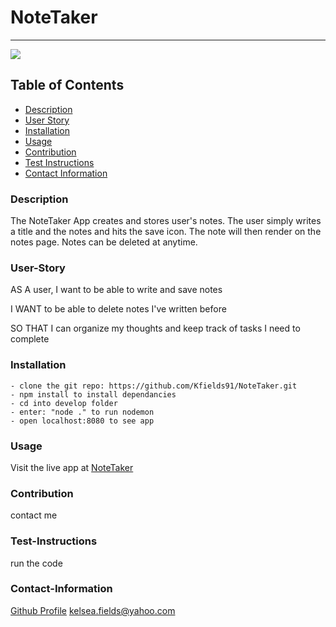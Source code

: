 # NoteTaker
---

<a href="https://img.shields.io/badge/License-MIT-brightgreen"><img src="https://img.shields.io/badge/License-MIT-brightgreen"></a>

## Table of Contents

- [Description](#description)
- [User Story](#user-story)
- [Installation](#installation)
- [Usage](#usage)
- [Contribution](#contribution)
- [Test Instructions](#test-instructions)
- [Contact Information](#contact-information)

### Description

The NoteTaker App creates and stores user's notes. The user simply writes a title and the notes and hits the save icon. The note will then render on the notes page. Notes can be deleted at anytime.

### User-Story

AS A user, I want to be able to write and save notes

I WANT to be able to delete notes I've written before

SO THAT I can organize my thoughts and keep track of tasks I need to complete

### Installation

```
- clone the git repo: https://github.com/Kfields91/NoteTaker.git
- npm install to install dependancies
- cd into develop folder
- enter: "node ." to run nodemon
- open localhost:8080 to see app
```

### Usage

Visit the live app at [NoteTaker]()

### Contribution

contact me

### Test-Instructions

run the code

### Contact-Information

[Github Profile](https://github.com/Kfields91)
kelsea.fields@yahoo.com
